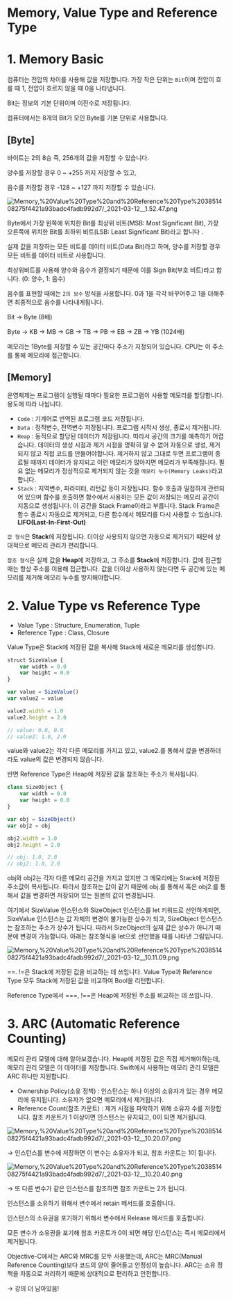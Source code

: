# Memory, Value Type and Reference Type

# 1. Memory Basic

컴퓨터는 전압의 차이를 사용해 값을 저장합니다. 가장 작은 단위는 `Bit`이며 전압이 흐를 때 1, 전압이 흐르지 않을 때 0을 나타냅니다. 

Bit는 정보의 기본 단위이며 이진수로 저장됩니다.

컴퓨터에서는 8개의 Bit가 모인 Byte를 기본 단위로 사용합니다. 

## [Byte]

바이트는 2의 8승 즉, 256개의 값을 저장할 수 있습니다.

양수를 저장할 경우 0 ~ +255 까지 저장할 수 있고, 

음수를 저장할 경우 -128 ~ +127 까지 저장할 수 있습니다.

![Memory,%20Value%20Type%20and%20Reference%20Type%203851408275f4421a93badc4fadb992d7/_2021-03-12__1.52.47.png](Memory,%20Value%20Type%20and%20Reference%20Type%203851408275f4421a93badc4fadb992d7/_2021-03-12__1.52.47.png)

Byte에서 가장 왼쪽에 위치한 Bit를 최상위 비트(MSB: Most Significant Bit), 가장 오른쪽에 위치한 Bit를 최하위 비트(LSB: Least Significant Bit)라고 합니다 . 

실제 값을 저장하는 모든 비트를 데이터 비트(Data Bit)라고 하며, 양수를 저장할 경우 모든 비트를 데이터 비트로 사용합니다. 

최상위비트를 사용해 양수와 음수가 결정되기 때문에 이를 Sign Bit(부호 비트)라고 합니다. (0: 양수, 1: 음수)

음수를 표현할 때에는 `2의 보수` 방식을 사용합니다. 0과 1을 각각 바꾸어주고 1을 더해주면 최종적으로 음수를 나타내게됩니다. 

Bit → Byte (8배)

Byte → KB → MB → GB → TB → PB → EB → ZB → YB (1024배)

메모리는 1Byte를 저장할 수 있는 공간마다 주소가 지정되어 있습니다. CPU는 이 주소를 통해 메모리에 접근합니다. 

## [Memory]

운영체제는 프로그램이 실행될 때마다 필요한 프로그램이 사용할 메모리를 할당합니다. 용도에 따라 나뉩니다.

- `Code` : 기계어로 번역된 프로그램 코드 저장됩니다.
- `Data` : 정적변수, 전역변수 저장됩니다. 프로그램 시작시 생성, 종료시 제거됩니다.
- `Heap` : 동적으로 할당된 데이터가 저장됩니다. 따라서 공간의 크기를 예측하기 어렵습니다. 데이터의 생성 시점과 제거 시점을 명확히 알 수 없어 자동으로 생성, 제거되지 않고 직접 코드를 만들어야합니다. 제거하지 않고 그대로 두면 프로그램이 종료될 때까지 데이터가 유지되고 이런 메모리가 많아지면 메모리가 부족해집니다. 필요 없는 메모리가 정상적으로 제거되지 않는 것을 `메모리 누수(Memory Leaks)`라고 합니다.
- `Stack` : 지역변수, 파라미터, 리턴값 등이 저장됩니다. 함수 호출과 밀접하게 관련되어 있으며 함수를 호출하면 함수에서 사용하는 모든 값이 저장되는 메모리 공간이 지동으로 생성됩니다. 이 공간을 Stack Frame이라고 부릅니다. Stack Frame은 함수 종료시 자동으로 제거되고, 다른 함수에서 메모리를 다시 사용할 수 있습니다. **LIFO(Last-In-First-Out)**

`값 형식`은 **Stack**에 저장됩니다. 더이상 사용되지 않으면 자동으로 제거되기 때문에 상대적으로 메모리 관리가 편리합니다.

`참조 형식`은 실제 값을 **Heap**에 저장하고, 그 주소를 **Stack**에 저장합니다. 값에 접근할 때는 항상 주소를 이용해 접근합니다. 값을 더이상 사용하지 않는다면 두 공간에 있는 메모리를 제거해 메모리 누수를 방지해야합니다.

# 2. Value Type vs Reference Type

- Value Type : Structure, Enumeration, Tuple
- Reference Type : Class, Closure

Value Type은 Stack에 저장된 값을 복사해 Stack에 새로운 메모리를 생성합니다. 

```jsx
struct SizeValue {
    var width = 0.0
    var height = 0.0
}

var value = SizeValue()
var value2 = value

value2.width = 1.0
value2.height = 2.0

// value: 0.0, 0.0
// value2: 1.0, 2.0
```

value와 value2는 각각 다른 메모리를 가지고 있고, value2.를 통해서 값을 변경하더라도 value의 값은 변경되지 않습니다. 

반면 Reference Type은 Heap에 저장된 값을 참조하는 주소가 복사됩니다.

```jsx
class SizeObject {
    var width = 0.0
    var height = 0.0
}

var obj = SizeObject()
var obj2 = obj

obj2.width = 1.0
obj2.height = 2.0

// obj: 1.0, 2.0
// obj2: 1.0, 2.0
```

obj와 obj2는 각자 다른 메모리 공간을 가지고 있지만 그 메모리에는 Stack에 저장된 주소값이 복사됩니다. 따라서 참조하는 값이 같기 때문에 obj.를 통해서 혹은 obj2.를 통해서 값을 변경하면 저장되어 있는 원본의 값이 변경됩니다. 

여기에서 SizeValue 인스턴스와 SizeObject 인스턴스를 let 키워드로 선언하게되면, SizeValue 인스턴스는 값 자체의 변경이 불가능한 상수가 되고, SizeObject 인스턴스는 참조하는 주소가 상수가 됩니다. 따라서 SizeObject의 실제 값은 상수가 아니기 때문에 변경이 가능합니다. 아래는 참조형식을 let으로 선언했을 때를 나타낸 그림입니다.

![Memory,%20Value%20Type%20and%20Reference%20Type%203851408275f4421a93badc4fadb992d7/_2021-03-12__10.11.09.png](Memory,%20Value%20Type%20and%20Reference%20Type%203851408275f4421a93badc4fadb992d7/_2021-03-12__10.11.09.png)

==. !=은 Stack에 저장된 값을 비교하는 데 쓰입니다. Value Type과 Reference Type 모두 Stack에 저장된 값을 비교하여 Bool을 리턴합니다.

Reference Type에서 ===, !==은 Heap에 저장된 주소를 비교하는 데 쓰입니다. 

# 3. ARC (Automatic Reference Counting)

메모리 관리 모델에 대해 알아보겠습니다. Heap에 저장된 값은 직접 제거해야하는데, 메모리 관리 모델은 이 데이터를 저장합니다. Swift에서 사용하는 메모리 관리 모델은 ARC 하나만 지원합니다. 

- Ownership Policy(소유 정책) : 인스턴스는 하나 이상의 소유자가 있는 경우 메모리에 유지됩니다. 소유자가 없으면 메모리에서 제거됩니다.
- Reference Count(참조 카운트) : 제거 시점을 파악하기 위해 소유자 수를 저장합니다. 참조 카운트가 1 이상이면 인스턴스는 유지되고, 0이 되면 제거됩니다.

![Memory,%20Value%20Type%20and%20Reference%20Type%203851408275f4421a93badc4fadb992d7/_2021-03-12__10.20.07.png](Memory,%20Value%20Type%20and%20Reference%20Type%203851408275f4421a93badc4fadb992d7/_2021-03-12__10.20.07.png)

 → 인스턴스를 변수에 저장하면 이 변수는 소유자가 되고, 참조 카운트는 1이 됩니다.

![Memory,%20Value%20Type%20and%20Reference%20Type%203851408275f4421a93badc4fadb992d7/_2021-03-12__10.20.40.png](Memory,%20Value%20Type%20and%20Reference%20Type%203851408275f4421a93badc4fadb992d7/_2021-03-12__10.20.40.png)

 → 또 다른 변수가 같은 인스턴스를 참조하면 참조 카운트는 2가 됩니다. 

인스턴스를 소유하기 위해서 변수에서 retain 메서드를 호출합니다.

인스턴스의 소유권을 포기하기 위해서 변수에서 Release 메서드를 호출합니다.

모든 변수가 소유권을 포기해 참조 카운트가 0이 되면 해당 인스턴스는 즉시 메모리에서 제거됩니다. 

Objective-C에서는 ARC와 MRC를 모두 사용했는데, ARC는 MRC(Manual Reference Counting)보다 코드의 양이 줄어들고 안정성이 높습니다. ARC는 소유 정책을 자동으로 처리하기 때문에 상대적으로 편리하고 안전합니다. 

→ 강의 더 남아있음!